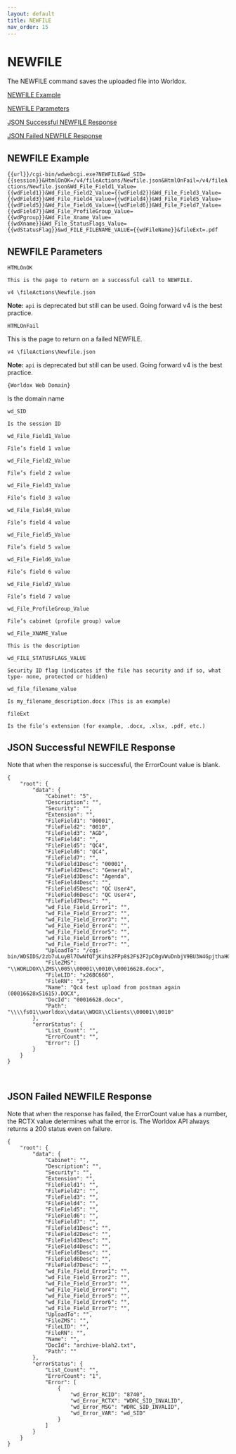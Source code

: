 ```yaml
---
layout: default
title: NEWFILE
nav_order: 15
---
```


# NEWFILE

The NEWFILE command saves the uploaded file into Worldox. 

[NEWFILE Example](#newfile-example)

[NEWFILE Parameters](#newfile-parameters)

[JSON Successful NEWFILE Response](#json-successful-newfile-response)

[JSON Failed NEWFILE Response](#json-failed-newfile-response)


## NEWFILE Example

`{{url}}/cgi-bin/wdwebcgi.exe?NEWFILE&wd_SID={{session}}&HtmlOnOK=/v4/fileActions/Newfile.json&HtmlOnFail=/v4/fileActions/Newfile.json&Wd_File_Field1_Value={{wdField1}}&Wd_File_Field2_Value={{wdField2}}&Wd_File_Field3_Value={{wdField3}}&Wd_File_Field4_Value={{wdField4}}&Wd_File_Field5_Value={{wdField5}}&Wd_File_Field6_Value={{wdField6}}&Wd_File_Field7_Value={{wdField7}}&Wd_File_ProfileGroup_Value={{wdPgroup}}&Wd_File_Xname_Value={{wdXname}}&Wd_File_StatusFlags_Value={{wdStatusFlag}}&wd_FILE_FILENAME_VALUE={{wdFileName}}&fileExt=.pdf`

## NEWFILE Parameters

 `HTMLOnOK`

  	This is the page to return on a successful call to NEWFILE.

  `v4 \fileActions\Newfile.json` 

**Note:** `api` is deprecated but still can be used. Going forward v4 is the best practice.

`HTMLOnFail`

  This is the page to return on a failed NEWFILE.

  `v4 \fileActions\Newfile.json` 

**Note:** `api` is deprecated but still can be used. Going forward v4 is the best practice.

`{Worldox Web Domain}` 
	
  Is the domain name

`wd_SID`

	Is the session ID

`wd_File_Field1_Value`

	File’s field 1 value

`wd_File_Field2_Value`

	File’s field 2 value

`wd_File_Field3_Value`

	File’s field 3 value

`wd_File_Field4_Value`

	File’s field 4 value

`wd_File_Field5_Value`

	File’s field 5 value

`wd_File_Field6_Value`

	File’s field 6 value

`wd_File_Field7_Value`

	File’s field 7 value

`wd_File_ProfileGroup_Value`

	File’s cabinet (profile group) value

`wd_File_XNAME_Value`

	This is the description

`wd_FILE_STATUSFLAGS_VALUE`

	Security ID flag (indicates if the file has security and if so, what type- none, protected or hidden)

`wd_file_filename_value`

	Is my_filename_description.docx (This is an example)

`fileExt`

	Is the file’s extension (for example, .docx, .xlsx, .pdf, etc.)

## JSON Successful NEWFILE Response

Note that when the response is successful, the ErrorCount value is blank. 

```
{
    "root": {
        "data": {
            "Cabinet": "5",
            "Description": "",
            "Security": "",
            "Extension": "",
            "FileField1": "00001",
            "FileField2": "0010",
            "FileField3": "AGD",
            "FileField4": "",
            "FileField5": "QC4",
            "FileField6": "QC4",
            "FileField7": "",
            "FileField1Desc": "00001",
            "FileField2Desc": "General",
            "FileField3Desc": "Agenda",
            "FileField4Desc": "",
            "FileField5Desc": "QC User4",
            "FileField6Desc": "QC User4",
            "FileField7Desc": "",
            "wd_File_Field_Error1": "",
            "wd_File_Field_Error2": "",
            "wd_File_Field_Error3": "",
            "wd_File_Field_Error4": "",
            "wd_File_Field_Error5": "",
            "wd_File_Field_Error6": "",
            "wd_File_Field_Error7": "",
            "UploadTo": "/cgi-bin/WDSIDS/2zb7uLuyBl7OwNfQTjKih$2FPp8$2F$2F2pC0gVWuDnbjV9BU3W4GpjthaHQGp7iM$3D/SAVE",
            "FileZMS": "\\WORLDOX\\ZMS\\005\\00001\\0010\\00016628.docx",
            "FileLID": "x26BC660",
            "FileRN": "3",
            "Name": "Qc4 test upload from postman again (00016628x51615).DOCX",
            "DocId": "00016628.docx",
            "Path": "\\\\fs01\\worldox\\data\\WDOX\\Clients\\00001\\0010"
        },
        "errorStatus": {
            "List_Count": "",
            "ErrorCount": "",
            "Error": []
        }
    }
}
```
 
## JSON Failed NEWFILE Response

Note that when the response has failed, the ErrorCount value has a number, the RCTX value determines what the error is. The Worldox API always returns a 200 status even on failure.  

```
{
    "root": {
        "data": {
            "Cabinet": "",
            "Description": "",
            "Security": "",
            "Extension": "",
            "FileField1": "",
            "FileField2": "",
            "FileField3": "",
            "FileField4": "",
            "FileField5": "",
            "FileField6": "",
            "FileField7": "",
            "FileField1Desc": "",
            "FileField2Desc": "",
            "FileField3Desc": "",
            "FileField4Desc": "",
            "FileField5Desc": "",
            "FileField6Desc": "",
            "FileField7Desc": "",
            "wd_File_Field_Error1": "",
            "wd_File_Field_Error2": "",
            "wd_File_Field_Error3": "",
            "wd_File_Field_Error4": "",
            "wd_File_Field_Error5": "",
            "wd_File_Field_Error6": "",
            "wd_File_Field_Error7": "",
            "UploadTo": "",
            "FileZMS": "",
            "FileLID": "",
            "FileRN": "",
            "Name": "",
            "DocId": "archive-blah2.txt",
            "Path": ""
        },
        "errorStatus": {
            "List_Count": "",
            "ErrorCount": "1",
            "Error": [
                {
                    "wd_Error_RCID": "8740",
                    "wd_Error_RCTX": "WDRC_SID_INVALID",
                    "wd_Error_MSG": "WDRC_SID_INVALID",
                    "wd_Error_VAR": "wd_SID"
                }
            ]
        }
    }
}
```
